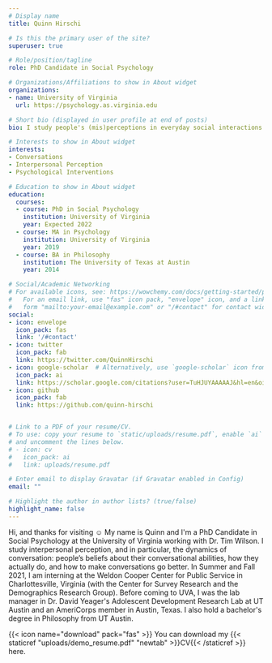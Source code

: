 ```yaml
---
# Display name
title: Quinn Hirschi

# Is this the primary user of the site?
superuser: true

# Role/position/tagline
role: PhD Candidate in Social Psychology

# Organizations/Affiliations to show in About widget
organizations:
- name: University of Virginia
  url: https://psychology.as.virginia.edu

# Short bio (displayed in user profile at end of posts)
bio: I study people's (mis)perceptions in everyday social interactions and how to make such interactions go better.

# Interests to show in About widget
interests:
- Conversations
- Interpersonal Perception
- Psychological Interventions

# Education to show in About widget
education:
  courses:
  - course: PhD in Social Psychology
    institution: University of Virginia
    year: Expected 2022
  - course: MA in Psychology
    institution: University of Virginia
    year: 2019
  - course: BA in Philosophy
    institution: The University of Texas at Austin
    year: 2014

# Social/Academic Networking
# For available icons, see: https://wowchemy.com/docs/getting-started/page-builder/#icons
#   For an email link, use "fas" icon pack, "envelope" icon, and a link in the
#   form "mailto:your-email@example.com" or "/#contact" for contact widget.
social:
- icon: envelope
  icon_pack: fas
  link: '/#contact'
- icon: twitter
  icon_pack: fab
  link: https://twitter.com/QuinnHirschi
- icon: google-scholar  # Alternatively, use `google-scholar` icon from `ai` icon pack
  icon_pack: ai
  link: https://scholar.google.com/citations?user=TuHJUYAAAAAJ&hl=en&oi=ao
- icon: github
  icon_pack: fab
  link: https://github.com/quinn-hirschi


# Link to a PDF of your resume/CV.
# To use: copy your resume to `static/uploads/resume.pdf`, enable `ai` icons in `params.toml`, 
# and uncomment the lines below.
# - icon: cv
#   icon_pack: ai
#   link: uploads/resume.pdf

# Enter email to display Gravatar (if Gravatar enabled in Config)
email: ""

# Highlight the author in author lists? (true/false)
highlight_name: false
---
```


Hi, and thanks for visiting ☺ My name is Quinn and I'm a PhD Candidate in Social Psychology at the University of Virginia working with Dr. Tim Wilson. I study interpersonal perception, and in particular, the dynamics of conversation: people’s beliefs about their conversational abilities, how they actually do, and how to make conversations go better. In Summer and Fall 2021, I am interning at the Weldon Cooper Center for Public Service in Charlottesville, Virginia (with the Center for Survey Research and the Demographics Research Group). Before coming to UVA, I was the lab manager in Dr. David Yeager's Adolescent Development Research Lab at UT Austin and an AmeriCorps member in Austin, Texas. I also hold a bachelor's degree in Philosophy from UT Austin.

{{< icon name="download" pack="fas" >}} You can download my {{< staticref "uploads/demo_resume.pdf" "newtab" >}}CV{{< /staticref >}} here.

